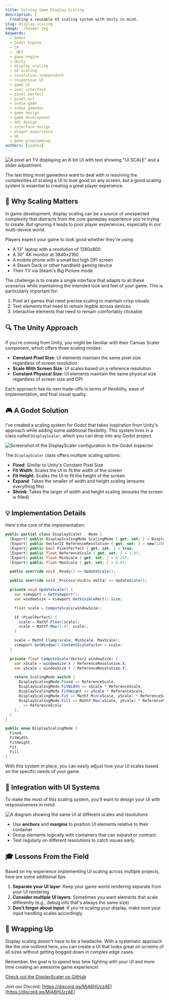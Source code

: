 ```yaml
---
title: Solving Game Display Scaling
description: |
  Creating a reusable UI scaling system with Unity in mind.
slug: display-scaling
image: ./header.jpg
keywords:
  - Godot
  - Godot Engine
  - C#
  - .NET
  - game engine
  - Unity
  - display scaling
  - UI scaling
  - resolution independent
  - responsive UI
  - game UI
  - user interface
  - pixel perfect
  - pixel art
  - indie game
  - indie gamedev
  - game design
  - game development
  - GUI design
  - interface design
  - player experience
  - UX
  - game programming
authors: [joanna]
---
```


![A pixel art TV displaying an 8-bit UI with text showing "UI SCALE" and a slider adjustment.](2025-02-18-display-scaling/header.jpg)

The last thing most gamedevs want to deal with is resolving the complexities of scaling a UI to look good on any screen, but a good scaling system is essential to creating a great player experience.

<!-- truncate -->

## 📏 Why Scaling Matters

In game development, display scaling can be a source of unexpected complexity that distracts from the core gameplay experience you're trying to create. But ignoring it leads to poor player experiences, especially in our multi-device world.

Players expect your game to look good whether they're using:

- A 13" laptop with a resolution of 1280x800
- A 30" 4K monitor at 3840x2160
- A mobile phone with a small but high DPI screen
- A Steam Deck or other handheld gaming device
- Their TV via Steam's Big Picture mode

The challenge is to create a single interface that adapts to all these scenarios while maintaining the intended look and feel of your game. This is particularly important for:

1. Pixel art games that need precise scaling to maintain crisp visuals
2. Text elements that need to remain legible across devices
3. Interactive elements that need to remain comfortably clickable

## 🔍 The Unity Approach

If you're coming from Unity, you might be familiar with their Canvas Scaler component, which offers three scaling modes:

- **Constant Pixel Size**: UI elements maintain the same pixel size regardless of screen resolution
- **Scale With Screen Size**: UI scales based on a reference resolution
- **Constant Physical Size**: UI elements maintain the same physical size regardless of screen size and DPI

Each approach has its own trade-offs in terms of flexibility, ease of implementation, and final visual quality.

## 🎮 A Godot Solution

I've created a scaling system for Godot that takes inspiration from Unity's approach while adding some additional flexibility. This system lives in a class called `DisplayScaler`, which you can drop into any Godot project.

![Screenshot of the DisplayScaler configuration in the Godot inspector](2025-02-18-display-scaling/project_settings.png)

The `DisplayScaler` class offers multiple scaling options:

- **Fixed**: Similar to Unity's Constant Pixel Size
- **Fit Width**: Scales the UI to fit the width of the screen
- **Fit Height**: Scales the UI to fit the height of the screen
- **Expand**: Takes the smaller of width and height scaling (ensures everything fits)
- **Shrink**: Takes the larger of width and height scaling (ensures the screen is filled)

## 💡 Implementation Details

Here's the core of the implementation:

```csharp
public partial class DisplayScaler : Node {
  [Export] public DisplayScalingMode ScalingMode { get; set; } = DisplayScalingMode.Fit;
  [Export] public Vector2I ReferenceResolution { get; set; } = new(1280, 720);
  [Export] public bool PixelPerfect { get; set; } = true;
  [Export] public float ReferenceScale { get; set; } = 1.0f;
  [Export] public float MinScale { get; set; } = 0.25f;
  [Export] public float MaxScale { get; set; } = 8.0f;

  public override void _Ready() => UpdateScale();

  public override void _Process(double delta) => UpdateScale();

  private void UpdateScale() {
    var viewport = GetViewport();
    var windowSize = viewport.GetVisibleRect().Size;

    float scale = ComputeScale(windowSize);

    if (PixelPerfect) {
      scale = Mathf.Floor(scale);
      scale = Mathf.Max(1.0f, scale);
    }

    scale = Mathf.Clamp(scale, MinScale, MaxScale);
    viewport.GetWindow().ContentScaleFactor = scale;
  }

  private float ComputeScale(Vector2 windowSize) {
    var xScale = windowSize.X / ReferenceResolution.X;
    var yScale = windowSize.Y / ReferenceResolution.Y;

    return ScalingMode switch {
      DisplayScalingMode.Fixed => ReferenceScale,
      DisplayScalingMode.FitWidth => xScale * ReferenceScale,
      DisplayScalingMode.FitHeight => yScale * ReferenceScale,
      DisplayScalingMode.Fit => Mathf.Min(xScale, yScale) * ReferenceScale,
      DisplayScalingMode.Fill => Mathf.Max(xScale, yScale) * ReferenceScale,
      _ => ReferenceScale
    };
  }
}

public enum DisplayScalingMode {
  Fixed,
  FitWidth,
  FitHeight,
  Fit,
  Fill
}
```

With this system in place, you can easily adjust how your UI scales based on the specific needs of your game.

## 🧩 Integration with UI Systems

To make the most of this scaling system, you'll want to design your UI with responsiveness in mind:

![A diagram showing the same UI at different scales and resolutions](2025-02-18-display-scaling/display_resolution.png)

- Use **anchors** and **margins** to position UI elements relative to their container
- Group elements logically with containers that can expand or contract
- Test regularly on different resolutions to catch issues early

## 🎓 Lessons From the Field

Based on my experience implementing UI scaling across multiple projects, here are some additional tips:

1. **Separate your UI layer**: Keep your game world rendering separate from your UI rendering
2. **Consider multiple UI layers**: Sometimes you want elements that scale differently (e.g., debug info that's always the same size)
3. **Don't forget about input**: If you're scaling your display, make sure your input handling scales accordingly

## 🎯 Wrapping Up

Display scaling doesn't have to be a headache. With a systematic approach like the one outlined here, you can create a UI that looks great on screens of all sizes without getting bogged down in complex edge cases.

Remember, the goal is to spend less time fighting with your UI and more time creating an awesome game experience!

[Check out the DisplayScaler on GitHub](https://github.com/chickensoft-games/DisplayScaler)

Join our Discord: [https://discord.gg/MjA6HUzzAE](https://discord.gg/MjA6HUzzAE)
